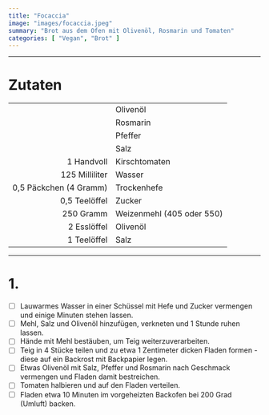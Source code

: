 ```yaml
---
title: "Focaccia"
image: "images/focaccia.jpeg"
summary: "Brot aus dem Ofen mit Olivenöl, Rosmarin und Tomaten"
categories: [ "Vegan", "Brot" ]
---
```


---

# Zutaten

|                        |                           |
|-----------------------:|:--------------------------|
|                        | Olivenöl                  |
|                        | Rosmarin                  |
|                        | Pfeffer                   |
|                        | Salz                      |
|             1 Handvoll | Kirschtomaten             |
|         125 Milliliter | Wasser                    |
| 0,5 Päckchen (4 Gramm) | Trockenhefe               |
|          0,5 Teelöffel | Zucker                    |
|              250 Gramm | Weizenmehl (405 oder 550) |
|            2 Esslöffel | Olivenöl                  |
|            1 Teelöffel | Salz                      |

---

# 1.

- [ ] Lauwarmes Wasser in einer Schüssel mit Hefe und Zucker vermengen und einige Minuten stehen lassen.
- [ ] Mehl, Salz und Olivenöl hinzufügen, verkneten und 1 Stunde ruhen lassen.
- [ ] Hände mit Mehl bestäuben, um Teig weiterzuverarbeiten.
- [ ] Teig in 4 Stücke teilen und zu etwa 1 Zentimeter dicken Fladen formen - diese auf ein Backrost mit Backpapier
  legen.
- [ ] Etwas Olivenöl mit Salz, Pfeffer und Rosmarin nach Geschmack vermengen und Fladen damit bestreichen.
- [ ] Tomaten halbieren und auf den Fladen verteilen.
- [ ] Fladen etwa 10 Minuten im vorgeheizten Backofen bei 200 Grad (Umluft) backen.
